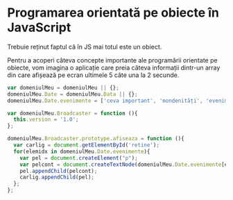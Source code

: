 # Programarea orientată pe obiecte în JavaScript

Trebuie reținut faptul că în JS mai totul este un obiect.

Pentru a acoperi câteva concepte importante ale programării orientate pe obiecte, vom imagina o aplicație care preia câteva informații dintr-un array din care afișează pe ecran ultimele 5 câte una la 2 secunde.

```js
var domeniulMeu = domeniulMeu || {};
domeniulMeu.Date = domeniulMeu.Data || {};
domeniulMeu.Date.evenimente = ['ceva important', 'mondenități', 'eveniment politic'];

var domeniulMeu.Broadcaster = function (){
  this.version = '1.0';
};

domeniulMeu.Broadcaster.prototype.afiseaza = function (){
  var carlig = document.getElementById('retine');
  for(elemidx in domeniulMeu.Date.evenimente){
    var pel = document.createElement("p");
    var pelcont = document.createTextNode(domeniulMeu.Date.evenimente[elemidx]);
    pel.appendChild(pelcont);
    carlig.appendChild(pel);
  };
};
```
